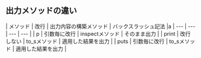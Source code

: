 ## 出力メソッドの違い

| メソッド | 改行 | 出力内容の構築メソッド | バックスラッシュ記法 |a
| --- | --- | --- | --- |
| p | 引数毎に改行 | inspectメソッド | そのまま出力 |
| print | 改行しない | to_sメソッド | 適用した結果を出力 |
| puts | 引数毎に改行 | to_sメソッド | 適用した結果を出力 |
